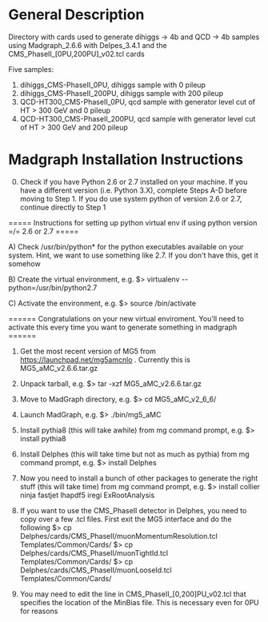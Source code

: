 # General Description
Directory with cards used to generate dihiggs -> 4b and QCD -> 4b samples using Madgraph_2.6.6 with Delpes_3.4.1 and the CMS_PhaseII_[0PU,200PU]_v02.tcl cards

Five samples:

1) dihiggs_CMS-PhaseII_0PU, dihiggs sample with 0 pileup
2) dihiggs_CMS-PhaseII_200PU, dihiggs sample with 200 pileup
3) QCD-HT300_CMS-PhaseII_0PU, qcd sample with generator level cut of HT > 300 GeV and 0 pileup
4) QCD-HT300_CMS-PhaseII_200PU, qcd sample with generator level cut of HT > 300 GeV and 200 pileup

# Madgraph Installation Instructions

0) Check if you have Python 2.6 or 2.7 installed on your machine. If you have a different version (i.e. Python 3.X), complete Steps A-D before moving to Step 1. If you do use system python of version 2.6 or 2.7, continue directly to Step 1

=====   Instructions for setting up python virtual env if using python version =/= 2.6 or 2.7   =====

A) Check /usr/bin/python* for the python executables available on your system. Hint, we want to use something like 2.7. If you don't have this, get it somehow

B) Create the virtual environment, e.g. $> virtualenv --python=/usr/bin/python2.7 <name of virtualenv>

C) Activate the environment, e.g. $> source <name of virtualenv>/bin/activate

======    Congratulations on your new virtual enviroment. You'll need to activate this every time you want to generate something in madgraph    ======

1) Get the most recent version of MG5 from https://launchpad.net/mg5amcnlo . Currently this is MG5_aMC_v2.6.6.tar.gz

2) Unpack tarball, e.g. $> tar -xzf MG5_aMC_v2.6.6.tar.gz

3) Move to MadGraph directory, e.g. $> cd MG5_aMC_v2_6_6/

4) Launch MadGraph, e.g. $> ./bin/mg5_aMC

5) Install pythia8 (this will take awhile) from mg command prompt, e.g. $> install pythia8

6) Install Delphes (this will take time but not as much as pythia) from mg command prompt, e.g. $> install Delphes

7) Now you need to install a bunch of other packages to generate the right stuff (this will take time) from mg command prompt, e.g. $> install collier ninja fastjet lhapdf5 iregi ExRootAnalysis

8) If you want to use the CMS_PhaseII detector in Delphes, you need to copy over a few .tcl files. First exit the MG5 interface and do the following
   $> cp Delphes/cards/CMS_PhaseII/muonMomentumResolution.tcl Templates/Common/Cards/
   $> cp Delphes/cards/CMS_PhaseII/muonTightId.tcl Templates/Common/Cards/
   $> cp Delphes/cards/CMS_PhaseII/muonLooseId.tcl Templates/Common/Cards/

9) You may need to edit the line in CMS_PhaseII_[0,200]PU_v02.tcl that specifies the location of the MinBias file. This is necessary even for 0PU for reasons
